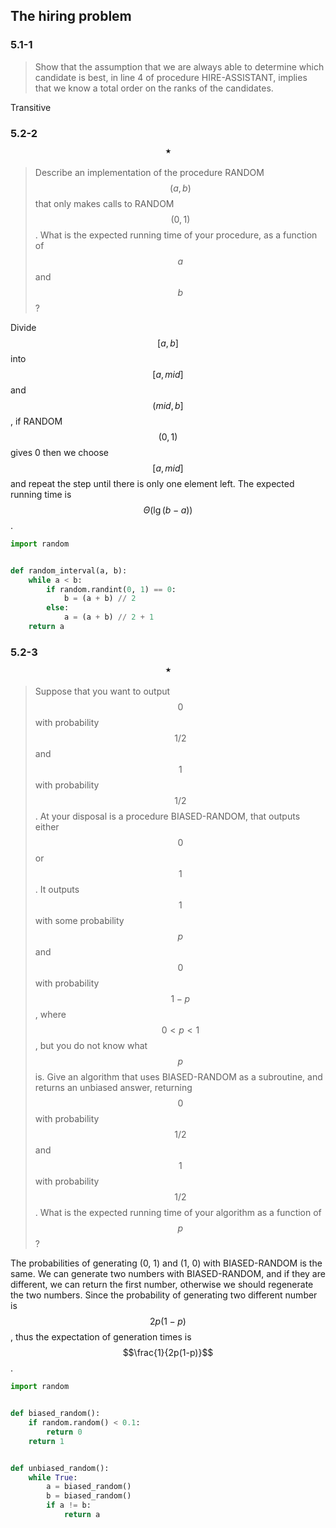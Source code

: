 ## The hiring problem

### 5.1-1

> Show that the assumption that we are always able to determine which candidate is best, in line 4 of procedure HIRE-ASSISTANT, implies that we know a total order on the ranks of the candidates.

Transitive


### 5.2-2 $$\star$$

> Describe an implementation of the procedure RANDOM$$(a, b)$$ that only makes calls to RANDOM$$(0, 1)$$. What is the expected running time of your procedure, as a function of $$a$$ and $$b$$?

Divide $$[a, b]$$ into $$[a, mid]$$ and $$(mid, b]$$, if RANDOM$$(0, 1)$$ gives 0 then we choose $$[a, mid]$$ and repeat the step until there is only one element left. The expected running time is $$\Theta(\lg(b-a))$$.

```python
import random


def random_interval(a, b):
    while a < b:
        if random.randint(0, 1) == 0:
            b = (a + b) // 2
        else:
            a = (a + b) // 2 + 1
    return a
```

### 5.2-3 $$\star$$

> Suppose that you want to output $$0$$ with probability $$1/2$$ and $$1$$ with probability $$1/2$$. At your disposal is a procedure BIASED-RANDOM, that outputs either $$0$$ or $$1$$. It outputs $$1$$ with some probability $$p$$ and $$0$$ with probability $$1 - p$$, where $$0 < p < 1$$, but you do not know what $$p$$ is. Give an algorithm that uses BIASED-RANDOM as a subroutine, and returns an unbiased answer, returning $$0$$ with probability $$1/2$$ and $$1$$ with probability $$1/2$$. What is the expected running time of your algorithm as a function of $$p$$?

The probabilities of generating (0, 1) and (1, 0) with BIASED-RANDOM is the same. We can generate two numbers with BIASED-RANDOM, and if they are different, we can return the first number, otherwise we should regenerate the two numbers. Since the probability of generating two different number is $$2p(1-p)$$, thus the expectation of generation times is $$\frac{1}{2p(1-p)}$$.


```python
import random


def biased_random():
    if random.random() < 0.1:
        return 0
    return 1


def unbiased_random():
    while True:
        a = biased_random()
        b = biased_random()
        if a != b:
            return a
```
